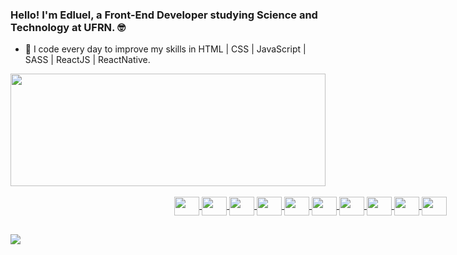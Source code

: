 ### Hello! I'm Edluel, a Front-End Developer studying Science and Technology at UFRN. 🤓

- 🌱  I code every day to improve my skills in HTML | CSS | JavaScript | SASS | ReactJS | ReactNative.

<div>
  <a href="https://github.com/edluel">
  <img height="180em" img width="100%" src="https://github-readme-stats.vercel.app/api/top-langs/?username=Edluel&layout=compact&langs_count=7&theme=tokyonight"/>
</div>


<div style="display: inline_block; text-align: center; width: 100vw"><br>                        
  <img align="center" height="30" width="40" img src="https://cdn.jsdelivr.net/gh/devicons/devicon/icons/javascript/javascript-original.svg">
  <img align="center" height="30" width="40" img src="https://cdn.jsdelivr.net/gh/devicons/devicon/icons/nodejs/nodejs-plain.svg">
  <img align="center" height="30" width="40" img src="https://cdn.jsdelivr.net/gh/devicons/devicon/icons/react/react-original.svg">
  <img align="center" height="30" width="40" img src="https://cdn.jsdelivr.net/gh/devicons/devicon/icons/sass/sass-original.svg">
  <img align="center" height="30" width="40" img src="https://cdn.jsdelivr.net/gh/devicons/devicon/icons/mysql/mysql-plain.svg">
  <img align="center" height="30" width="40" img src="https://cdn.jsdelivr.net/gh/devicons/devicon/icons/mongodb/mongodb-original.svg">
  <img align="center" height="30" width="40" img src="https://cdn.jsdelivr.net/gh/devicons/devicon/icons/git/git-original.svg" />        
  <img align="center" height="30" width="40" img src="https://cdn.jsdelivr.net/gh/devicons/devicon/icons/html5/html5-original.svg" /> 
  <img align="center" height="30" width="40" img src="https://cdn.jsdelivr.net/gh/devicons/devicon/icons/css3/css3-original.svg" />
  <img align="center" height="30" width="40" img src="https://cdn.jsdelivr.net/gh/devicons/devicon/icons/python/python-original.svg">
  
          
    
</div>


##

                                                                                                                                 
<div>
    <a href="https://www.linkedin.com/in/edluel" target="_blank"><img src="https://img.shields.io/badge/LinkedIn-0077B5?style=for-the-badge&logo=linkedin&logoColor=white" target="_blank"></a>
</div>
                                                                                                                                 

